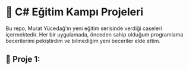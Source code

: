 # 🚀 C# Eğitim Kampı Projeleri
Bu repo, Murat Yücedağ'ın yeni eğitim serisinde verdiği caseleri içermektedir. Her bir uygulamada, önceden sahip olduğum programlama becerilerimi pekiştirdim ve bilmediğim yeni beceriler elde ettim. 
## 🌟 Proje 1: 

